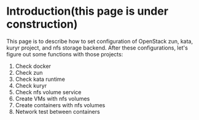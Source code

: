 # Introduction(this page is under construction)
This page is to describe how to set configuration of OpenStack zun, kata, kuryr project, and nfs storage backend.
After these configurations, let's figure out some functions with those projects:   
1. Check docker
2. Check zun
3. Check kata runtime
4. Check kuryr
5. Check nfs volume service
6. Create VMs with nfs volumes
7. Create containers with nfs volumes
8. Network test between containers

 
